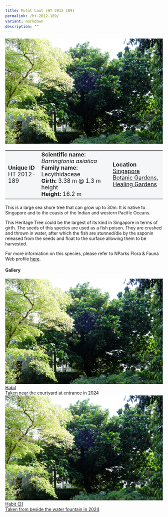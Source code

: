 ```yaml
---
title: Putat Laut (HT 2012 189)
permalink: /ht-2012-189/
variant: markdown
description: ""
---
```

<div class="isomer-image-wrapper">
<img src="/images/Heritage_trees_photos/barasi_ht2012-189_habit.jpg">
</div><table style="minWidth: 100px; font-size: 18px; background: #F4F6F7">
<tbody><tr>
<td rowspan="1" colspan="1">
<strong>Unique ID</strong>
<br>HT 2012-189
</td>
<td rowspan="1" colspan="1">
<strong>Scientific name:</strong> <em>Barringtonia asiatica</em>
<br><strong>Family name:</strong> Lecythidaceae
<br><strong>Girth: </strong>3.38 m @ 1.3 m height
<br><strong>Height: </strong>16.2 m
</td>
<td rowspan="1" colspan="1">
<strong>Location</strong><a href="https://www.onemap.gov.sg/?lat=1.3177200000002949&amp;lng=103.81703000000346">
 <br>Singapore Botanic Gardens,<br>Healing Gardens</a>
</td>
</tr>
</tbody>
</table>
<p>This is a large sea shore tree that can grow up to 30m. It is native to Singapore and to the coasts of the Indian and western Pacific Oceans.</p>
  
<p>This Heritage Tree could be the largest of its kind in Singapore in terms of girth. The seeds of this species are used as a fish poison. They are crushed and thrown in water, after which the fish are stunned/die by the saponin released from the seeds and float to the surface allowing them to be harvested.</p>

<p>For more information on this species, please refer to NParks Flora &amp; Fauna Web profile <a href="https://www.nparks.gov.sg/florafaunaweb/flora/2/7/2744">here</a>.</p>

<h4><b>Gallery</b></h4>
<div class="isomer-card-grid">
<a href="/images/Heritage_trees_photos/barasi_ht2012-189_habit.jpg" class="isomer-card">
<div class="isomer-card-image">
<div class="isomer-image-wrapper"><img src="/images/Heritage_trees_photos/barasi_ht2012-189_habit.jpg"></div></div>
<div class="isomer-card-body"><div class="isomer-card-title">Habit</div><div class="isomer-card-description">Taken near the courtyard at entrance in 2024</div></div></a>

<a href="/images/Heritage_trees_photos/barasi_ht2012-189_habit.jpg" class="isomer-card">
<div class="isomer-card-image">
<div class="isomer-image-wrapper"><img src="/images/Heritage_trees_photos/barasi_ht2012-189_habit.jpg"></div></div>
<div class="isomer-card-body"><div class="isomer-card-title">Habit (2)</div><div class="isomer-card-description">Taken from beside the water fountain in 2024</div></div></a></div>